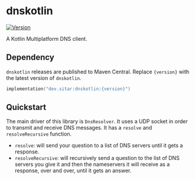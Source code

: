 # dnskotlin
[![Version](https://img.shields.io/maven-central/v/dev.sitar/dnskotlin)](https://search.maven.org/artifact/dev.sitar/dnskotlin)

A Kotlin Multiplatform DNS client.

## Dependency
`dnskotlin` releases are published to Maven Central. Replace `{version}` with the latest version of `dnskotlin`.
```kotlin
implementation("dev.sitar:dnskotlin:{version}")
```

## Quickstart
The main driver of this library is `DnsResolver`. It uses a UDP socket in order to transmit and receive DNS messages. It has a `resolve` and `resolveRecursive` function.
- `resolve`: will send your question to a list of DNS servers until it gets a response.
- `resolveRecursive`: will recursively send a question to the list of DNS servers you give it and then the nameservers it will receive as a response, over and over, until it gets an answer.
